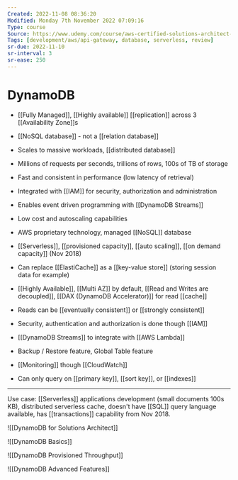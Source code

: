 ```yaml
---
Created: 2022-11-08 08:36:20
Modified: Monday 7th November 2022 07:09:16
Type: course
Source: https://www.udemy.com/course/aws-certified-solutions-architect-associate-saa-c01/?xref=E0Aed11STH4LPUQvCz0GJFABTmM=
Tags: [development/aws/api-gateway, database, serverless, review]
sr-due: 2022-11-10
sr-interval: 3
sr-ease: 250
---
```


# DynamoDB

- [[Fully Managed]], [[Highly available]] [[replication]] across 3 [[Availability Zone]]s
- [[NoSQL database]] - not a [[relation database]]
- Scales to massive workloads, [[distributed database]]
- Millions of requests per seconds, trillions of rows, 100s of TB of storage
- Fast and consistent in performance (low latency of retrieval)
- Integrated with [[IAM]] for security, authorization and administration
- Enables event driven programming with [[DynamoDB Streams]]
- Low cost and autoscaling capabilities

- AWS proprietary technology, managed [[NoSQL]] database
- [[Serverless]], [[provisioned capacity]], [[auto scaling]], [[on demand capacity]] (Nov 2018)
- Can replace [[ElastiCache]] as a [[key-value store]] (storing session data for example)
- [[Highly Available]], [[Multi AZ]] by default, [[Read and Writes are decoupled]], [[DAX (DynamoDB Accelerator)]] for read [[cache]]
- Reads can be [[eventually consistent]] or [[strongly consistent]]
- Security, authentication and authorization is done though [[IAM]]
- [[DynamoDB Streams]] to integrate with [[AWS Lambda]]
- Backup / Restore feature, Global Table feature
- [[Monitoring]] though [[CloudWatch]]
- Can only query on [[primary key]], [[sort key]], or [[indexes]]

---

Use case: [[Serverless]] applications development (small documents 100s KB), distributed serverless cache, doesn't have [[SQL]] query language available, has [[transactions]] capability from Nov 2018.

![[DynamoDB for Solutions Architect]]



![[DynamoDB Basics]]

![[DynamoDB Provisioned Throughput]]

![[DynamoDB Advanced Features]]






